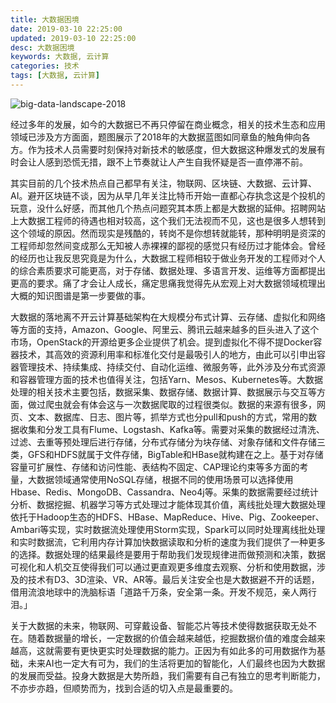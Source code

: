 ```yaml
---
title: 大数据困境
date: 2019-03-10 22:25:00
updated: 2019-03-10 22:25:00
desc: 大数据困境
keywords: 大数据, 云计算
categories: 技术
tags: [大数据, 云计算]
---
```


![big-data-landscape-2018](/images/big-data-landscape-2018.jpg)

经过多年的发展，如今的大数据已不再只停留在商业概念，相关的技术生态和应用领域已涉及方方面面，题图展示了2018年的大数据蓝图如同章鱼的触角伸向各方。作为技术人员需要时刻保持对新技术的敏感度，但大数据这种爆发式的发展有时会让人感到恐慌无措，跟不上节奏就让人产生自我怀疑是否一直停滞不前。

<!--more-->

其实目前的几个技术热点自己都早有关注，物联网、区块链、大数据、云计算、AI。避开区块链不谈，因为从早几年关注比特币开始一直都心存执念这是个投机的玩意，没什么好感，而其他几个热点问题究其本质上都是大数据的延伸。招聘网站上大数据工程师的待遇也相对较高，这个我们无法视而不见，这也是很多人想转到这个领域的原因。然而现实是残酷的，转岗不是你想转就能转，那种明明是资深的工程师却忽然间变成那么无知被人赤裸裸的鄙视的感觉只有经历过才能体会。曾经的经历也让我反思究竟是为什么，大数据工程师相较于做业务开发的工程师对个人的综合素质要求可能更高，对于存储、数据处理、多语言开发、运维等方面都提出更高的要求。痛了才会让人成长，痛定思痛我觉得先从宏观上对大数据领域梳理出大概的知识图谱是第一步要做的事。

大数据的落地离不开云计算基础架构在大规模分布式计算、云存储、虚拟化和网络等方面的支持，Amazon、Google、阿里云、腾讯云越来越多的巨头进入了这个市场，OpenStack的开源给更多企业提供了机会。提到虚拟化不得不提Docker容器技术，其高效的资源利用率和标准化交付是最吸引人的地方，由此可以引申出容器管理技术、持续集成、持续交付、自动化运维、微服务等，此外涉及分布式资源和容器管理方面的技术也值得关注，包括Yarn、Mesos、Kubernetes等。大数据处理的相关技术主要包括，数据采集、数据存储、数据计算、数据展示与交互等方面，做过爬虫就会有体会这与一次数据爬取的过程很类似。数据的来源有很多，网页、文本、数据库、日志、图片等，抓举方式也分pull和push的方式，常用的数据收集和分发工具有Flume、Logstash、Kafka等。需要对采集的数据经过清洗、过滤、去重等预处理后进行存储，分布式存储分为块存储、对象存储和文件存储三类，GFS和HDFS就属于文件存储，BigTable和HBase就构建在之上。基于对存储容量可扩展性、存储和访问性能、表结构不固定、CAP理论约束等多方面的考量，大数据领域通常使用NoSQL存储，根据不同的使用场景可以选择使用Hbase、Redis、MongoDB、Cassandra、Neo4j等。采集的数据需要经过统计分析、数据挖掘、机器学习等方式处理过才能体现其价值，离线批处理大数据处理依托于Hadoop生态的HDFS、HBase、MapReduce、Hive、Pig、Zookeeper、Ambari等实现，实时数据流处理使用Storm实现，Spark可以同时处理离线批处理和实时数据流，它利用内存计算加快数据读取和分析的速度为我们提供了一种更多的选择。数据处理的结果最终是要用于帮助我们发现规律进而做预测和决策，数据可视化和人机交互使得我们可以通过更直观更多维度去观察、分析和使用数据，涉及的技术有D3、3D渲染、VR、AR等。最后关注安全也是大数据避不开的话题，借用流浪地球中的洗脑标语「道路千万条，安全第一条。开发不规范，亲人两行泪。」

关于大数据的未来，物联网、可穿戴设备、智能芯片等技术使得数据获取无处不在。随着数据量的增长，一定数据的价值会越来越低，挖掘数据价值的难度会越来越高，这就需要有更快更实时处理数据的能力。正因为有如此多的可用数据作为基础，未来AI也一定大有可为，我们的生活将更加的智能化，人们最终也因为大数据的发展而受益。投身大数据是大势所趋，我们需要有自己有独立的思考判断能力，不亦步亦趋，但顺势而为，找到合适的切入点是最重要的。